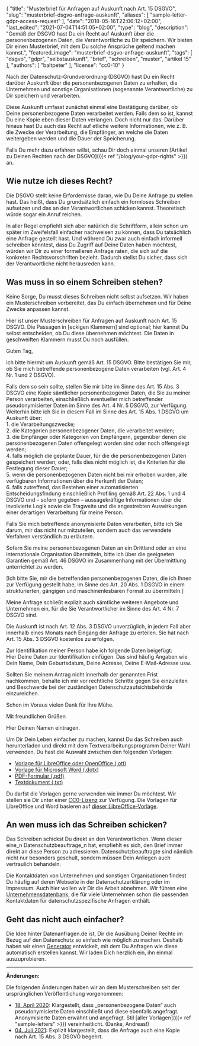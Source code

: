 {
    "title": "Musterbrief für Anfragen auf Auskunft nach Art. 15 DSGVO",
    "slug": "musterbrief-dsgvo-anfrage-auskunft",
    "aliases": [ "sample-letter-gdpr-access-request" ],
    "date": "2018-05-16T22:06:12+02:00",
    "last_edited": "2021-07-04T14:51:05+02:00",
    "type": "blog",
    "description": "Gemäß der DSGVO hast Du ein Recht auf Auskunft über die personenbezogenen Daten, die Verantwortliche zu Dir speichern. Wir bieten Dir einen Musterbrief, mit dem Du solche Ansprüche geltend machen kannst.",
    "featured_image": "musterbrief-dsgvo-anfrage-auskunft",
    "tags": [ "dsgvo", "gdpr", "selbstauskunft", "brief", "schreiben", "muster", "artikel 15" ],
    "authors": [ "baltpeter" ],
    "license": "cc0-10"
}

Nach der Datenschutz-Grundverordnung (DSGVO) hast Du ein Recht darüber Auskunft über die personenbezogenen Daten zu erhalten, die Unternehmen und sonstige Organisationen (sogenannte Verantwortliche) zu Dir speichern und verarbeiten.

Diese Auskunft umfasst zunächst einmal eine Bestätigung darüber, ob Deine personenbezogene Daten verarbeitet werden. Falls dem so ist, kannst Du eine Kopie eben dieser Daten verlangen. Doch nicht nur das: Darüber hinaus hast Du auch das Recht auf etliche weitere Informationen, wie z.&nbsp;B. die Zwecke der Verarbeitung, die Empfänger, an welche die Daten weitergeben werden und die Dauer der Speicherung.

Falls Du mehr dazu erfahren willst, schau Dir doch einmal unseren [Artikel zu Deinen Rechten nach der DSGVO]({{< ref "/blog/your-gdpr-rights" >}}) an.

## Wie nutze ich dieses Recht?

Die DSGVO stellt keine Erfordernisse daran, wie Du Deine Anfrage zu stellen hast. Das heißt, dass Du grundsätzlich einfach ein formloses Schreiben aufsetzen und das an den Verantwortlichen schicken kannst. Theoretisch würde sogar ein Anruf reichen.

In aller Regel empfiehlt sich aber natürlich die Schriftform, allein schon um später im Zweifelsfall einfacher nachweisen zu können, dass Du tatsächlich eine Anfrage gestellt hast. Und während Du zwar auch einfach informell schreiben könntest, dass Du Zugriff auf Deine Daten haben möchtest, würden wir Dir zu einer formelleren Anfrage raten, die sich auf die konkreten Rechtsvorschriften bezieht. Dadurch stellst Du sicher, dass sich der Verantwortliche nicht herausreden kann.

## Was muss in so einem Schreiben stehen?

Keine Sorge, Du musst dieses Schreiben nicht selbst aufsetzen. Wir haben ein Musterschreiben vorbereitet, das Du einfach übernehmen und für Deine Zwecke anpassen kannst.

Hier ist unser Musterschreiben für Anfragen auf Auskunft nach Art. 15 DSGVO. Die Passagen in [eckigen Klammern] sind optional; hier kannst Du selbst entscheiden, ob Du diese übernehmen möchtest. Die Daten in <span class="blog-letter-fill-in">geschweiften Klammern</span> musst Du noch ausfüllen.

<div class="blog-letter">
<p>Guten Tag,</p>

<p>ich bitte hiermit um Auskunft gemäß Art. 15 DSGVO. Bitte bestätigen Sie mir, ob Sie mich betreffende personenbezogene Daten verarbeiten (vgl. Art. 4 Nr. 1 und 2 DSGVO).</p>

<p>Falls dem so sein sollte, stellen Sie mir bitte im Sinne des Art. 15 Abs. 3 DSGVO eine Kopie sämtlicher personenbezogener Daten, die Sie zu meiner Person verarbeiten, einschließlich eventueller mich betreffender pseudonymisierter Daten im Sinne des Art. 4 Nr. 5 DSGVO, zur Verfügung. Weiterhin bitte ich Sie in diesem Fall im Sinne des Art. 15 Abs. 1 DSGVO um Auskunft über:<br>
1. die Verarbeitungszwecke;<br>
2. die Kategorien personenbezogener Daten, die verarbeitet werden;<br>
3. die Empfänger oder Kategorien von Empfängern, gegenüber denen die personenbezogenen Daten offengelegt worden sind oder noch offengelegt werden;<br>
4. falls möglich die geplante Dauer, für die die personenbezogenen Daten gespeichert werden, oder, falls dies nicht möglich ist, die Kriterien für die Festlegung dieser Dauer;<br>
5. wenn die personenbezogenen Daten nicht bei mir erhoben wurden, alle verfügbaren Informationen über die Herkunft der Daten;<br>
6. falls zutreffend, das Bestehen einer automatisierten Entscheidungsfindung einschließlich Profiling gemäß Art. 22 Abs. 1 und 4 DSGVO und – sofern gegeben – aussagekräftige Informationen über die involvierte Logik sowie die Tragweite und die angestrebten Auswirkungen einer derartigen Verarbeitung für meine Person.</p>

<p>Falls Sie mich betreffende anonymisierte Daten verarbeiten, bitte ich Sie darum, mir das nicht nur mitzuteilen, sondern auch das verwendete Verfahren verständlich zu erläutern.</p>

<p>Sofern Sie meine personenbezogenen Daten an ein Drittland oder an eine internationale Organisation übermitteln, bitte ich über die geeigneten Garantien gemäß Art. 46 DSGVO im Zusammenhang mit der Übermittlung unterrichtet zu werden.</p>

<p>[Ich bitte Sie, mir die betreffenden personenbezogenen Daten, die ich Ihnen zur Verfügung gestellt habe, im Sinne des Art. 20 Abs. 1 DSGVO in einem strukturierten, gängigen und maschinenlesbaren Format zu übermitteln.]</p>

<p>Meine Anfrage schließt explizit auch sämtliche weiteren Angebote und Unternehmen ein, für die Sie Verantwortlicher im Sinne des Art. 4 Nr. 7 DSGVO sind.</p>

<p>Die Auskunft ist nach Art. 12 Abs. 3 DSGVO unverzüglich, in jedem Fall aber innerhalb eines Monats nach Eingang der Anfrage zu erteilen. Sie hat nach Art. 15 Abs. 3 DSGVO kostenlos zu erfolgen.</p>

<p>Zur Identifikation meiner Person habe ich folgende Daten beigefügt:<br>
<span class="blog-letter-fill-in">Hier Deine Daten zur Identifikation einfügen. Das sind häufig Angaben wie Dein Name, Dein Geburtsdatum, Deine Adresse, Deine E-Mail-Adresse usw.</span></p>

<p>Sollten Sie meinem Antrag nicht innerhalb der genannten Frist nachkommen, behalte ich mir vor rechtliche Schritte gegen Sie einzuleiten und Beschwerde bei der zuständigen Datenschutzaufsichtsbehörde einzureichen.</p>

<p>Schon im Voraus vielen Dank für Ihre Mühe.</p>

<p>Mit freundlichen Grüßen</p>

<p><span class="blog-letter-fill-in">Hier Deinen Namen eintragen.</span></p>
</div>

Um Dir Dein Leben einfacher zu machen, kannst Du das Schreiben auch herunterladen und direkt mit dem Textverarbeitungsprogramm Deiner Wahl verwenden. Du hast die Auswahl zwischen den folgenden Vorlagen:<!-- TODO: Host these ourselves and give them some nice buttons. -->

* [Vorlage für LibreOffice oder OpenOffice (.ott)](/downloads/musterschreiben-dsgvo-auskunft-datenanfragen.de.ott)
* [Vorlage für Microsoft Word (.dotx)](/downloads/musterschreiben-dsgvo-auskunft-datenanfragen.de.dotx)
* [PDF-Formular (.pdf)](/downloads/musterschreiben-dsgvo-auskunft-datenanfragen.de.pdf)
* [Textdokument (.txt)](/downloads/musterschreiben-dsgvo-auskunft-datenanfragen.de.txt)

Du darfst die Vorlagen gerne verwenden wie immer Du möchtest. Wir stellen sie Dir unter einer [CC0-Lizenz](https://creativecommons.org/publicdomain/zero/1.0/) zur Verfügung. Die Vorlagen für LibreOffice und Word basieren auf [dieser LibreOffice-Vorlage](https://extensions.libreoffice.org/templates/geschaeftsbrief-din-5008-2011-b-a4-ib).

## An wen muss ich das Schreiben schicken?

Das Schreiben schickst Du direkt an den Verantwortlichen. Wenn dieser eine_n Datenschutzbeauftrage_n hat, empfiehlt es sich, den Brief immer direkt an diese Person zu adressieren. Datenschutzbeauftragte sind nämlich nicht nur besonders geschult, sondern müssen Dein Anliegen auch vertraulich behandeln.

Die Kontaktdaten von Unternehmen und sonstigen Organisationen findest Du häufig auf deren Webseite in der Datenschutzerklärung oder im Impressum. Auch hier wollen wir Dir die Arbeit abnehmen. Wir führen eine [Unternehmensdatenbank](/company), die für viele Unternehmen schon die passenden Kontaktdaten für datenschutzspezifische Anfragen enthält.

## Geht das nicht auch einfacher?

Die Idee hinter Datenanfragen.de ist, Dir die Ausübung Deiner Rechte im Bezug auf den Datenschutz so einfach wie möglich zu machen. Deshalb haben wir einen [Generator](/generator) entwickelt, mit dem Du Anfragen wie diese automatisch erstellen kannst. Wir laden Dich herzlich ein, ihn einmal auszuprobieren.

---

**Änderungen:**

Die folgenden Änderungen haben wir an dem Musterschreiben seit der ursprünglichen Veröffentlichung vorgenommen:

* [18. April 2020](https://github.com/datenanfragen/data/pull/562/commits/cde0c2a4943022a025e095a283b2043cf7c2ded0#diff-ba75fd411f4f897cf77f57d77aec0d64): Klargestellt, dass „personenbezogene Daten“ auch pseudonymisierte Daten einschließt und diese ebenfalls angefragt. Anonymisierte Daten erwähnt und angefragt. Stil [aller Vorlagen]({{< ref "sample-letters" >}}) vereinheitlicht. (Danke, Andreas!)
* [04. Juli 2021](https://github.com/datenanfragen/data/pull/1167/commits/9195228ca2838b1c7fcc688b2dfb4d5439452913#diff-5c0a3fd30202ddb6e5a588275157e2ceb0e769b82959a8126c02a1b52f97b6ce): Explizit klargestellt, dass die Anfrage auch eine Kopie nach Art. 15 Abs. 3 DSGVO begehrt.
